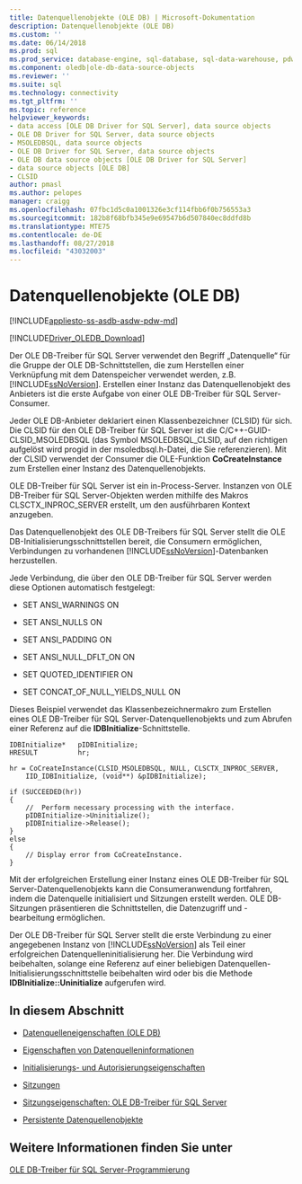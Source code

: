 ```yaml
---
title: Datenquellenobjekte (OLE DB) | Microsoft-Dokumentation
description: Datenquellenobjekte (OLE DB)
ms.custom: ''
ms.date: 06/14/2018
ms.prod: sql
ms.prod_service: database-engine, sql-database, sql-data-warehouse, pdw
ms.component: oledb|ole-db-data-source-objects
ms.reviewer: ''
ms.suite: sql
ms.technology: connectivity
ms.tgt_pltfrm: ''
ms.topic: reference
helpviewer_keywords:
- data access [OLE DB Driver for SQL Server], data source objects
- OLE DB Driver for SQL Server, data source objects
- MSOLEDBSQL, data source objects
- OLE DB Driver for SQL Server, data source objects
- OLE DB data source objects [OLE DB Driver for SQL Server]
- data source objects [OLE DB]
- CLSID
author: pmasl
ms.author: pelopes
manager: craigg
ms.openlocfilehash: 07fbc1d5c0a1001326e3cf114fbb6f0b756553a3
ms.sourcegitcommit: 182b8f68bfb345e9e69547b6d507840ec8ddfd8b
ms.translationtype: MTE75
ms.contentlocale: de-DE
ms.lasthandoff: 08/27/2018
ms.locfileid: "43032003"
---
```

# <a name="data-source-objects-ole-db"></a>Datenquellenobjekte (OLE DB)
[!INCLUDE[appliesto-ss-asdb-asdw-pdw-md](../../../includes/appliesto-ss-asdb-asdw-pdw-md.md)]

[!INCLUDE[Driver_OLEDB_Download](../../../includes/driver_oledb_download.md)]

  Der OLE DB-Treiber für SQL Server verwendet den Begriff „Datenquelle“ für die Gruppe der OLE DB-Schnittstellen, die zum Herstellen einer Verknüpfung mit dem Datenspeicher verwendet werden, z.B. [!INCLUDE[ssNoVersion](../../../includes/ssnoversion-md.md)]. Erstellen einer Instanz das Datenquellenobjekt des Anbieters ist die erste Aufgabe von einer OLE DB-Treiber für SQL Server-Consumer.  
  
 Jeder OLE DB-Anbieter deklariert einen Klassenbezeichner (CLSID) für sich. Die CLSID für den OLE DB-Treiber für SQL Server ist die C/C++-GUID-CLSID_MSOLEDBSQL (das Symbol MSOLEDBSQL_CLSID, auf den richtigen aufgelöst wird progid in der msoledbsql.h-Datei, die Sie referenzieren). Mit der CLSID verwendet der Consumer die OLE-Funktion **CoCreateInstance** zum Erstellen einer Instanz des Datenquellenobjekts.  
  
 OLE DB-Treiber für SQL Server ist ein in-Process-Server. Instanzen von OLE DB-Treiber für SQL Server-Objekten werden mithilfe des Makros CLSCTX_INPROC_SERVER erstellt, um den ausführbaren Kontext anzugeben.  
  
 Das Datenquellenobjekt des OLE DB-Treibers für SQL Server stellt die OLE DB-Initialisierungsschnittstellen bereit, die Consumern ermöglichen, Verbindungen zu vorhandenen [!INCLUDE[ssNoVersion](../../../includes/ssnoversion-md.md)]-Datenbanken herzustellen.  
  
 Jede Verbindung, die über den OLE DB-Treiber für SQL Server werden diese Optionen automatisch festgelegt:  
  
-   SET ANSI_WARNINGS ON  
  
-   SET ANSI_NULLS ON  
  
-   SET ANSI_PADDING ON  
  
-   SET ANSI_NULL_DFLT_ON ON  
  
-   SET QUOTED_IDENTIFIER ON  
  
-   SET CONCAT_OF_NULL_YIELDS_NULL ON  
  
 Dieses Beispiel verwendet das Klassenbezeichnermakro zum Erstellen eines OLE DB-Treiber für SQL Server-Datenquellenobjekts und zum Abrufen einer Referenz auf die **IDBInitialize**-Schnittstelle.  
  
```  
IDBInitialize*   pIDBInitialize;  
HRESULT          hr;  
  
hr = CoCreateInstance(CLSID_MSOLEDBSQL, NULL, CLSCTX_INPROC_SERVER,  
    IID_IDBInitialize, (void**) &pIDBInitialize);  
  
if (SUCCEEDED(hr))  
{  
    //  Perform necessary processing with the interface.  
    pIDBInitialize->Uninitialize();  
    pIDBInitialize->Release();  
}  
else  
{  
    // Display error from CoCreateInstance.  
}  
```  
  
 Mit der erfolgreichen Erstellung einer Instanz eines OLE DB-Treiber für SQL Server-Datenquellenobjekts kann die Consumeranwendung fortfahren, indem die Datenquelle initialisiert und Sitzungen erstellt werden. OLE DB-Sitzungen präsentieren die Schnittstellen, die Datenzugriff und -bearbeitung ermöglichen.  
  
 Der OLE DB-Treiber für SQL Server stellt die erste Verbindung zu einer angegebenen Instanz von [!INCLUDE[ssNoVersion](../../../includes/ssnoversion-md.md)] als Teil einer erfolgreichen Datenquelleninitialisierung her. Die Verbindung wird beibehalten, solange eine Referenz auf einer beliebigen Datenquellen-Initialisierungsschnittstelle beibehalten wird oder bis die Methode **IDBInitialize::Uninitialize** aufgerufen wird.  
  
## <a name="in-this-section"></a>In diesem Abschnitt  
  
-   [Datenquelleneigenschaften &#40;OLE DB&#41;](../../oledb/ole-db-data-source-objects/data-source-properties-ole-db.md)  
  
-   [Eigenschaften von Datenquelleninformationen](../../oledb/ole-db-data-source-objects/data-source-information-properties.md)  
  
-   [Initialisierungs- und Autorisierungseigenschaften](../../oledb/ole-db-data-source-objects/initialization-and-authorization-properties.md)  
  
-   [Sitzungen](../../oledb/ole-db-data-source-objects/sessions.md)  
  
-   [Sitzungseigenschaften: OLE DB-Treiber für SQL Server](../../oledb/ole-db-data-source-objects/session-properties-oledb-driver-for-sql-server.md)  
  
-   [Persistente Datenquellenobjekte](../../oledb/ole-db-data-source-objects/persisted-data-source-objects.md)  
  
## <a name="see-also"></a>Weitere Informationen finden Sie unter  
 [OLE DB-Treiber für SQL Server-Programmierung](../../oledb/ole-db/oledb-driver-for-sql-server-programming.md)  
  
  
